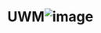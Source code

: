 # UWM![image](https://user-images.githubusercontent.com/48823161/209421044-92f1f250-77c6-4103-8420-33e0112084f0.png)
